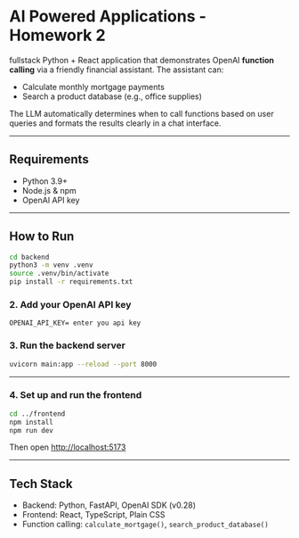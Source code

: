 #  AI Powered Applications - Homework 2

fullstack Python + React application that demonstrates OpenAI **function calling** via a friendly financial assistant. The assistant can:

*  Calculate monthly mortgage payments
*  Search a product database (e.g., office supplies)

The LLM automatically determines when to call functions based on user queries and formats the results clearly in a chat interface.

---

##  Requirements

* Python 3.9+
* Node.js & npm
* OpenAI API key

---

##  How to Run



```bash
cd backend
python3 -m venv .venv
source .venv/bin/activate
pip install -r requirements.txt
```

### 2. Add your OpenAI API key



```env
OPENAI_API_KEY= enter you api key
```

### 3. Run the backend server

```bash
uvicorn main:app --reload --port 8000
```

---

### 4. Set up and run the frontend

```bash
cd ../frontend
npm install
npm run dev
```

Then open [http://localhost:5173](http://localhost:5173)

---



##  Tech Stack

* Backend: Python, FastAPI, OpenAI SDK (v0.28)
* Frontend: React, TypeScript, Plain CSS
* Function calling: `calculate_mortgage()`, `search_product_database()`


